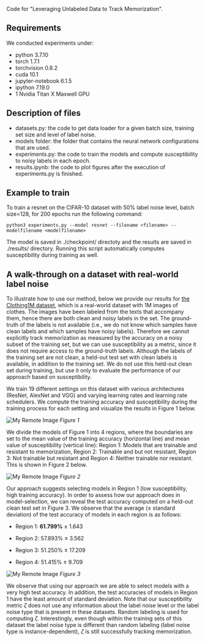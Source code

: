 Code for "Leveraging Unlabeled Data to Track Memorization".

## Requirements
We conducted experiments under:
- python 3.7.10
- torch 1.7.1
- torchvision 0.8.2
- cuda 10.1
- jupyter-notebook 6.1.5
- ipython 7.19.0
- 1 Nvidia Titan X Maxwell GPU

## Description of files
* datasets.py: the code to get data loader for a given batch size, training set size and level of label noise.
* models folder: the folder that contains the neural network configurations that are used.
* experiments.py: the code to train the models and compute susceptibility to noisy labels in each epoch.
* results.ipynb: the code to plot figures after the execution of experiments.py is finished.

## Example to train
To train a resnet on the CIFAR-10 dataset with 50% label noise level, batch size=128, for 200 epochs run the following command:

```
python3 experiments.py --model resnet --filename <filename> --modelfilename <modelfilename>
```
The model is saved in ./checkpoint/ directoty and the results are saved in ./results/ directory. Running this script automatically computes susceptibility during training as well.

## A walk-through on a dataset with real-world label noise
To illustrate how to use our method, below we provide our results for [the Clothing1M dataset](https://openaccess.thecvf.com/content_cvpr_2015/papers/Xiao_Learning_From_Massive_2015_CVPR_paper.pdf), which is a real-world dataset with 1M images of clothes. The images have been labeled from the texts that accompany them, hence there are both clean and noisy labels in the set. The ground-truth of the labels is not available (i.e., we do not know which samples have clean labels and which samples have noisy labels). Therefore we cannot explicitly track memorization as measured by the accuracy on a noisy subset of the training set, but we can use susceptibility as a metric, since it does not require access to the ground-truth labels. Although the labels of the training set are not clean, a held-out test set with clean labels is available, in addition to the training set. We do not use this held-out clean set during training, but use it only to evaluate the performance of our approach based on susceptibility.

We train 19 different settings on this dataset with various architectures (ResNet, AlexNet and VGG) and varying learning rates and learning rate schedulers. We compute the training accuracy and susceptibility during the training process for each setting and visualize the results in Figure 1 below.

![My Remote Image](https://i.postimg.cc/dtgthqKt/clothing1m-fig1.png)
*Figure 1*

We divide the models of Figure 1 into 4 regions, where the boundaries are set to the mean value of the training accuracy (horizontal line) and mean value of susceptibility (vertical line): Region 1: Models that are trainable and resistant to memorization, Region 2: Trainable and but not resistant, Region 3: Not trainable but resistant and Region 4: Neither trainable nor resistant. This is shown in Figure 2 below.

![My Remote Image](https://i.postimg.cc/CxjYdkNm/clothing1m-fig2.png)
*Figure 2*


Our approach suggests selecting models in Region 1 (low susceptibility, high training accuracy). 
In order to assess how our approach does in model-selection, we can reveal the test accuracy computed on a held-out clean test set in Figure 3. We observe that the average (± standard deviation) of the test accuracy of models in each region is as follows:

- Region 1: **61.799%** &#177; 1.643

- Region 2: 57.893% &#177; 3.562

- Region 3: 51.250% &#177; 17.209

- Region 4: 51.415% &#177; 9.709

![My Remote Image](https://i.postimg.cc/HLYGxKjk/clothing1m-fig3.png)
*Figure 3*


We observe that using our approach we are able to select models with a very high test accuracy. In addition, the test accuracies of models in Region 1 have the least amount of standard deviation. Note that our susceptibility metric $\zeta$ does not use any information about the label noise level or the label noise type that is present in these datasets. Random labeling is used for computing $\zeta$. Interestingly, even though within the training sets of this dataset the label noise type is different than random labeling (label noise type is instance-dependent), $\zeta$ is still successfully tracking memorization. 


[//]: # "## Access to the paper"

[//]: # "You can find the full version of the paper (including appendices) at ."

[//]: # "## Citation"

[//]: # "To cite our work please use:"

[//]: # "```"

[//]: # "```"
